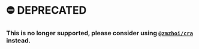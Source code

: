 # ⛔️ DEPRECATED

### This is no longer supported, please consider using [`@zmzhoi/cra`](https://github.com/zmzhoi/cra) instead.